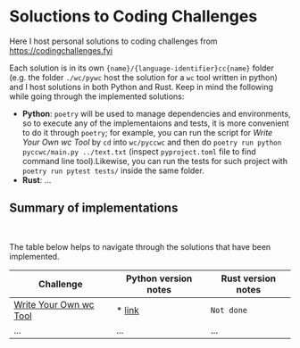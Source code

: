 # Soluctions to Coding Challenges

Here I host personal solutions to coding challenges from https://codingchallenges.fyi

Each solution is in its own `{name}/{language-identifier}cc{name}` folder (e.g. the folder `./wc/pywc` host the solution for a `wc` tool written in python) and I host solutions in both Python and Rust. Keep in mind the following while going through the implemented solutions:

* **Python**: `poetry` will be used to manage dependencies and environments, so to execute any of the implementaions and tests, it is more convenient to do it through `poetry`; for example, you can run the script for *Write Your Own wc Tool* by `cd` into `wc/pyccwc` and then do `poetry run python pyccwc/main.py ../text.txt` (inspect `pyproject.toml` file to find command line tool).Likewise, you can run the tests for such project with `poetry run pytest tests/` inside the same folder.
* **Rust**: ...



## Summary of implementations
<br/>

The table below helps to navigate through the solutions that have been implemented.

Challenge  | Python version notes | Rust version notes |
---------- | ----------- | -----------
[Write Your Own wc Tool](https://codingchallenges.fyi/challenges/challenge-wc) | * [link](wc/pyccwc)  | `Not done`
... | ... | ...